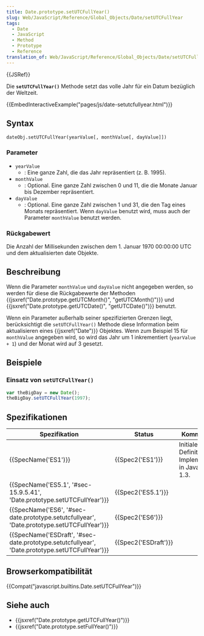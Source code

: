 ```yaml
---
title: Date.prototype.setUTCFullYear()
slug: Web/JavaScript/Reference/Global_Objects/Date/setUTCFullYear
tags:
  - Date
  - JavaScript
  - Method
  - Prototype
  - Reference
translation_of: Web/JavaScript/Reference/Global_Objects/Date/setUTCFullYear
---
```

{{JSRef}}

Die **`setUTCFullYear()`** Methode setzt das volle Jahr für ein Datum bezüglich der Weltzeit.

{{EmbedInteractiveExample("pages/js/date-setutcfullyear.html")}}

## Syntax

    dateObj.setUTCFullYear(yearValue[, monthValue[, dayValue]])

### Parameter

- `yearValue`
  - : Eine ganze Zahl, die das Jahr repräsentiert (z. B. 1995).
- `monthValue`
  - : Optional. Eine ganze Zahl zwischen 0 und 11, die die Monate Januar bis Dezember repräsentiert.
- `dayValue`
  - : Optional. Eine ganze Zahl zwischen 1 und 31, die den Tag eines Monats repräsentiert. Wenn `dayValue` benutzt wird, muss auch der Parameter `monthValue` benutzt werden.

### Rückgabewert

Die Anzahl der Millisekunden zwischen dem 1. Januar 1970 00:00:00 UTC und dem aktualisierten date Objekte.

## Beschreibung

Wenn die Parameter `monthValue` und `dayValue` nicht angegeben werden, so werden für diese die Rückgabewerte der Methoden {{jsxref("Date.prototype.getUTCMonth()", "getUTCMonth()")}} und {{jsxref("Date.prototype.getUTCDate()", "getUTCDate()")}} benutzt.

Wenn ein Parameter außerhalb seiner spezifizierten Grenzen liegt, berücksichtigt die `setUTCFullYear()` Methode diese Information beim aktualisieren eines {{jsxref("Date")}} Objektes. Wenn zum Beispiel 15 für `monthValue` angegeben wird, so wird das Jahr um 1 inkrementiert (`yearValue + 1`) und der Monat wird auf 3 gesetzt.

## Beispiele

### Einsatz von `setUTCFullYear()`

```js
var theBigDay = new Date();
theBigDay.setUTCFullYear(1997);
```

## Spezifikationen

| Spezifikation                                                                                                                | Status                       | Kommentar                                             |
| ---------------------------------------------------------------------------------------------------------------------------- | ---------------------------- | ----------------------------------------------------- |
| {{SpecName('ES1')}}                                                                                                     | {{Spec2('ES1')}}         | Initiale Definition. Implementiert in JavaScript 1.3. |
| {{SpecName('ES5.1', '#sec-15.9.5.41', 'Date.prototype.setUTCFullYear')}}                             | {{Spec2('ES5.1')}}     |                                                       |
| {{SpecName('ES6', '#sec-date.prototype.setutcfullyear', 'Date.prototype.setUTCFullYear')}}     | {{Spec2('ES6')}}         |                                                       |
| {{SpecName('ESDraft', '#sec-date.prototype.setutcfullyear', 'Date.prototype.setUTCFullYear')}} | {{Spec2('ESDraft')}} |                                                       |

## Browserkompatibilität

{{Compat("javascript.builtins.Date.setUTCFullYear")}}

## Siehe auch

- {{jsxref("Date.prototype.getUTCFullYear()")}}
- {{jsxref("Date.prototype.setFullYear()")}}
